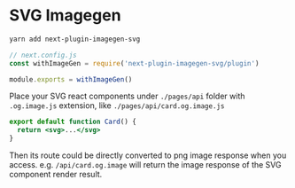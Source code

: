 # SVG Imagegen

```sh
yarn add next-plugin-imagegen-svg
```

```js
// next.config.js
const withImageGen = require('next-plugin-imagegen-svg/plugin')

module.exports = withImageGen()
```

Place your SVG react components under `./pages/api` folder with `.og.image.js` extension, like `./pages/api/card.og.image.js`

```jsx
export default function Card() {
  return <svg>...</svg>
}
```

Then its route could be directly converted to png image response when you access. e.g. `/api/card.og.image` will return the image response of the SVG component render result.

